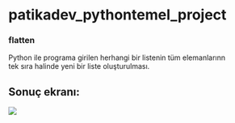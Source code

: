 
# patikadev_pythontemel_project
### flatten

Python ile programa girilen herhangi bir listenin tüm elemanlarınn <br>
tek sıra halinde yeni bir liste oluşturulması.<br>

## Sonuç ekranı:

<img src="https://i.hizliresim.com/5f7wmjd.png">
